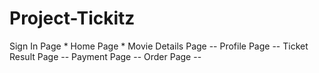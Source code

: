 # Project-Tickitz

Sign In Page *
Home Page *
Movie Details Page --
Profile Page --
Ticket Result Page --
Payment Page -- 
Order Page --
